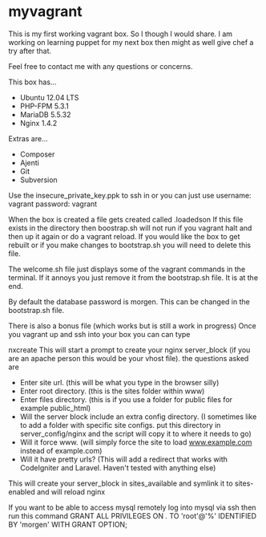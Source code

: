 myvagrant
=========

This is my first working vagrant box. So I though I would share. 
I am working on learning puppet for my next box then might as well give chef a try after that.

Feel free to contact me with any questions or concerns. 

This box has...
* Ubuntu 12.04 LTS
* PHP-FPM 5.3.1
* MariaDB 5.5.32
* Nginx 1.4.2

Extras are...
* Composer
* Ajenti
* Git
* Subversion

Use the insecure_private_key.ppk to ssh in or you can just use 
username: vagrant
password: vagrant

When the box is created a file gets created called .loadedson
If this file exists in the directory then boostrap.sh will not run if you
vagrant halt and then up it again or do a vagrant reload.
If you would like the box to get rebuilt or if you make changes to bootstrap.sh you will need to delete this file. 

The welcome.sh file just displays some of the vagrant commands in the terminal. If it annoys you just remove it from the bootstrap.sh file. It is at the end.

By default the database password is morgen. 
This can be changed in the bootstrap.sh file.

There is also a bonus file (which works but is still a work in progress)
Once you vagrant up and ssh into your box you can can type

nxcreate
This will start a prompt to create your nginx server_block (if you are an apache person this would be your vhost file).
the questions asked are
* Enter site url. (this will be what you type in the browser silly)
* Enter root directory. (this is the sites folder within www)
* Enter files directory. (this is if you use a folder for public files for example public_html)
* Will the server block include an extra config directory. (I sometimes like to add a folder with specific site configs. put this directory in server_config/nginx and the script will copy it to where it needs to go)
* Will it force www. (will simply force the site to load www.example.com instead of example.com)
* Will it have pretty urls? (This will add a redirect that works with CodeIgniter and Laravel. Haven't tested with anything else)

This will create your server_block in sites_available and symlink it to sites-enabled and will reload nginx


If you want to be able to access mysql remotely log into mysql via ssh
then run this command
GRANT ALL PRIVILEGES ON *.* TO 'root'@'%' IDENTIFIED BY 'morgen' WITH GRANT OPTION;

